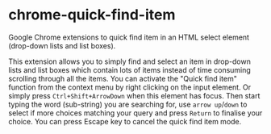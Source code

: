 # chrome-quick-find-item
Google Chrome extensions to quick find item in an HTML select element (drop-down lists and list boxes).

This extension allows you to simply find and select an item in drop-down lists and list boxes which contain lots of items instead of time consuming scrolling through all the items.
You can activate the "Quick find item" function from the context menu by right clicking on the input element. Or simply press `Ctrl+Shift+ArrowDown` when this element has focus. Then start typing the word (sub-string) you are searching for, use `arrow up`/`down` to select if more choices matching your query and press `Return` to finalise your choice.
You can press Escape key to cancel the quick find item mode.
